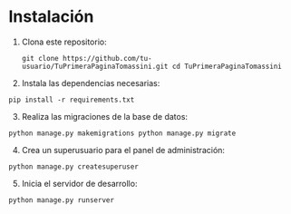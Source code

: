 # Instalación
1. Clona este repositorio:

	`git clone https://github.com/tu-usuario/TuPrimeraPaginaTomassini.git
   cd TuPrimeraPaginaTomassini`

2. Instala las dependencias necesarias:

`pip install -r requirements.txt`

3. Realiza las migraciones de la base de datos:

`python manage.py makemigrations
 python manage.py migrate`

4. Crea un superusuario para el panel de administración:

`python manage.py createsuperuser`

5. Inicia el servidor de desarrollo:

`python manage.py runserver`
